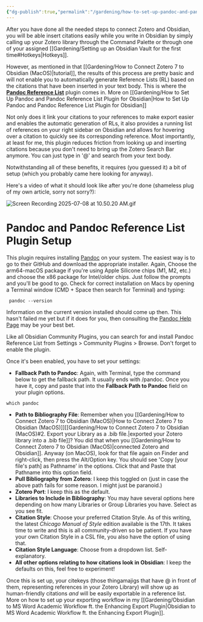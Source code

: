 ```yaml
---
{"dg-publish":true,"permalink":"/gardening/how-to-set-up-pandoc-and-pandoc-reference-list-plugin-for-obsidian/","created":"2025-07-08T14:55:22.000+08:00","updated":"2025-07-13T14:42:40.950+08:00"}
---
```


After you have done all the needed steps to connect Zotero and Obsidian, you will be able insert citations easily while you write in Obsidian by simply calling up your Zotero library through the Command Palette or through one of your assigned [[Gardening/Setting up an Obsidian Vault for the first time#Hotkeys\|Hotkeys]].

However, as mentioned in that [[Gardening/How to Connect Zotero 7 to Obsidian (MacOS)\|tutorial]], the results of this process are pretty basic and will not enable you to automatically generate Reference Lists (RL) based on the citations that have been inserted in your text body. This is where the **[Pandoc Reference List](https://github.com/mgmeyers/obsidian-pandoc-reference-list)** plugin comes in. More on [[Gardening/How to Set Up Pandoc and Pandoc Reference List Plugin for Obsidian\|How to Set Up Pandoc and Pandoc Reference List Plugin for Obsidian]]

Not only does it link your citations to your references to make export easier and enables the automatic generation of RLs, it also provides a running list of references on your right sidebar on Obsidian and allows for hovering over a citation to quickly see its corresponding reference. Most importantly, at least for me, this plugin reduces friction from looking up and inserting citations because you don't need to bring up the Zotero Search Bar anymore. You can just type in '@' and search from your text body.

Notwithstanding all of these benefits, it requires (you guessed it) a bit of setup (which you probably came here looking for anyway).

Here's a video of what it should look like after you're done (shameless plug of my own article, sorry not sorry?):

![Screen Recording 2025-07-08 at 10.50.20 AM.gif](/img/user/Extras/Screen%20Recording%202025-07-08%20at%2010.50.20%20AM.gif)
# Pandoc and Pandoc Reference List Plugin Setup

This plugin requires installing [Pandoc](https://github.com/jgm/pandoc/releases/tag/3.7.0.2) on your system. The easiest way is to go to their GitHub and download the appropriate installer. Again, Choose the arm64-macOS package if you're using Apple Silicone chips (M1, M2, etc.) and choose the x86 package for Intel/older chips. Just follow the prompts and you'll be good to go. Check for correct installation on Macs by opening a Terminal window (CMD + Space then search for Terminal) and typing:

```
 pandoc --version
```

Information on the current version installed should come up then. This hasn't failed me yet but if it does for you, then consulting the [Pandoc Help Page]() may be your best bet.

Like all Obsidian Community Plugins, you can search for and install Pandoc Reference List from Settings > Community Plugins > Browse. Don't forget to enable the plugin.

Once it's been enabled, you have to set your settings:
- **Fallback Path to Pandoc**: Again, with Terminal, type the command below to get the fallback path. It usually ends with /pandoc. Once you have it, copy and paste that into the **Fallback Path to Pandoc** field on your plugin options.

```
which pandoc
```

- **Path to Bibliography File**: Remember when you [[Gardening/How to Connect Zotero 7 to Obsidian (MacOS)\|How to Connect Zotero 7 to Obsidian (MacOS)]][[Gardening/How to Connect Zotero 7 to Obsidian (MacOS)#2. Export your Library as a .bib file.\|exported your Zotero library into a .bib file]]? You did that when you [[Gardening/How to Connect Zotero 7 to Obsidian (MacOS)\|connected Zotero and Obsidian]]. Anyway (on MacOS), look for that file again on Finder and right-click, then press the Alt/Option key. You should see 'Copy [your file's path] as Pathname' in the options. Click that and Paste that Pathname into this option field.
- **Pull Bibliography from Zotero**: I keep this toggled on (just in case the above path fails for some reason. I might just be paranoid.)
- **Zotero Port**: I keep this as the default.
- **Libraries to Include in Bibliography**: You may have several options here depending on how many Libraries or Group Libraries you have. Select as you see fit.
- **Citation Style**: Choose your preferred Citation Style. As of this writing, the latest *Chicago Manual of Style* edition available is the 17th. It takes time to write and this is all community-driven so be patient. If you have your own Citation Style in a CSL file, you also have the option of using that.
- **Citation Style Language**: Choose from a dropdown list. Self-explanatory.
- **All other options relating to how citations look in Obsidian**: I keep the defaults on this, feel free to experiment!

Once this is set up, your citekeys (those thingamajigs that have @ in front of them, representing references in your Zotero Library) will show up as human-friendly citations *and* will be easily exportable in a reference list. More on how to set up your exporting workflow in my [[Gardening/Obsidian to MS Word Academic Workflow ft. the Enhancing Export Plugin\|Obsidian to MS Word Academic Workflow ft. the Enhancing Export Plugin]]. 